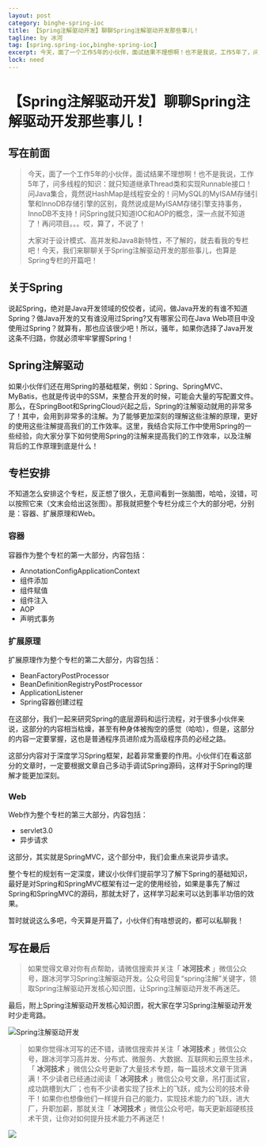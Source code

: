 ```yaml
---
layout: post
category: binghe-spring-ioc
title: 【Spring注解驱动开发】聊聊Spring注解驱动开发那些事儿！
tagline: by 冰河
tag: [spring.spring-ioc,binghe-spring-ioc]
excerpt: 今天，面了一个工作5年的小伙伴，面试结果不理想啊！也不是我说，工作5年了，问多线程的知识：就只知道继承Thread类和实现Runnable接口！问Java集合，竟然说HashMap是线程安全的！问MySQL的MyISAM存储引擎和InnoDB存储引擎的区别，竟然说成是MyISAM存储引擎支持事务，InnoDB不支持！问Spring就只知道IOC和AOP的概念，深一点就不知道了！再问项目。。。哎，算了，不说了！
lock: need
---
```


# 【Spring注解驱动开发】聊聊Spring注解驱动开发那些事儿！

## 写在前面

> 今天，面了一个工作5年的小伙伴，面试结果不理想啊！也不是我说，工作5年了，问多线程的知识：就只知道继承Thread类和实现Runnable接口！问Java集合，竟然说HashMap是线程安全的！问MySQL的MyISAM存储引擎和InnoDB存储引擎的区别，竟然说成是MyISAM存储引擎支持事务，InnoDB不支持！问Spring就只知道IOC和AOP的概念，深一点就不知道了！再问项目。。。哎，算了，不说了！
>
> 大家对于设计模式、高并发和Java8新特性，不了解的，就去看我的专栏吧！今天，我们来聊聊关于Spring注解驱动开发的那些事儿，也算是Spring专栏的开篇吧！

## 关于Spring

说起Spring，绝对是Java开发领域的佼佼者，试问，做Java开发的有谁不知道Spring？做Java开发的又有谁没用过Spring?又有哪家公司在Java Web项目中没使用过Spring？就算有，那也应该很少吧！所以，骚年，如果你选择了Java开发这条不归路，你就必须牢牢掌握Spring！

## Spring注解驱动

如果小伙伴们还在用Spring的基础框架，例如：Spring、SpringMVC、MyBatis，也就是传说中的SSM，来整合开发的时候，可能会大量的写配置文件。那么，在SpringBoot和SpringCloud兴起之后，Spring的注解驱动就用的非常多了！其中，会用到非常多的注解。为了能够更加深刻的理解这些注解的原理，更好的使用这些注解提高我们的工作效率。这里，我结合实际工作中使用Spring的一些经验，向大家分享下如何使用Spring的注解来提高我们的工作效率，以及注解背后的工作原理到底是什么！

## 专栏安排

不知道怎么安排这个专栏，反正想了很久，无意间看到一张脑图，哈哈，没错，可以按照它来（文末会给出这张图）。那我就把整个专栏分成三个大的部分吧，分别是：容器、扩展原理和Web。

### 容器

容器作为整个专栏的第一大部分，内容包括：

* AnnotationConfigApplicationContext
* 组件添加
* 组件赋值
* 组件注入
* AOP
* 声明式事务

### 扩展原理

扩展原理作为整个专栏的第二大部分，内容包括：

* BeanFactoryPostProcessor
* BeanDefinitionRegistryPostProcessor
* ApplicationListener
* Spring容器创建过程

在这部分，我们一起来研究Spring的底层源码和运行流程，对于很多小伙伴来说，这部分的内容相当枯燥，甚至有种身体被掏空的感觉（哈哈），但是，这部分的内容一定要掌握，这也是普通程序员进阶成为高级程序员的必经之路。

这部分内容对于深度学习Spring框架，起着非常重要的作用。小伙伴们在看这部分的文章时，一定要根据文章自己多动手调试Spring源码，这样对于Spring的理解才能更加深刻。

### Web

Web作为整个专栏的第三大部分，内容包括：

* servlet3.0
* 异步请求

这部分，其实就是SpringMVC，这个部分中，我们会重点来说异步请求。

整个专栏的规划有一定深度，建议小伙伴们提前学习了解下Spring的基础知识，最好是对Spring和SpringMVC框架有过一定的使用经验，如果是事先了解过Spring和SpringMVC的源码，那就太好了，这样学习起来可以达到事半功倍的效果。

暂时就说这么多吧，今天算是开篇了，小伙伴们有啥想说的，都可以私聊我！

## 写在最后

> 如果觉得文章对你有点帮助，请微信搜索并关注「 **冰河技术** 」微信公众号，跟冰河学习Spring注解驱动开发。公众号回复“spring注解”关键字，领取Spring注解驱动开发核心知识图，让Spring注解驱动开发不再迷茫。

最后，附上Spring注解驱动开发核心知识图，祝大家在学习Spring注解驱动开发时少走弯路。

![Spring注解驱动开发](/assets/images/core/spring/ioc/2022-04-04-001.jpg)

> 如果你觉得冰河写的还不错，请微信搜索并关注「 **冰河技术** 」微信公众号，跟冰河学习高并发、分布式、微服务、大数据、互联网和云原生技术，「 **冰河技术** 」微信公众号更新了大量技术专题，每一篇技术文章干货满满！不少读者已经通过阅读「 **冰河技术** 」微信公众号文章，吊打面试官，成功跳槽到大厂；也有不少读者实现了技术上的飞跃，成为公司的技术骨干！如果你也想像他们一样提升自己的能力，实现技术能力的飞跃，进大厂，升职加薪，那就关注「 **冰河技术** 」微信公众号吧，每天更新超硬核技术干货，让你对如何提升技术能力不再迷茫！


![](https://img-blog.csdnimg.cn/20200906013715889.png)











